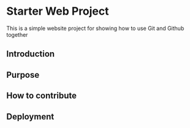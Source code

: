 # Starter Web Project

This is a simple website project for showing how to use Git and Github together

## Introduction

## Purpose

## How to contribute

## Deployment
